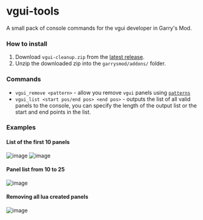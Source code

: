 # vgui-tools
A small pack of console commands for the vgui developer in Garry's Mod.

### How to install
1. Download `vgui-cleanup.zip` from the [latest release](https://github.com/PrikolMen/vgui-cleanup/releases/latest).
2. Unzip the downloaded zip into the `garrysmod/addons/` folder.

### Commands
- `vgui_remove <pattern>` - allow you remove `vgui` panels using [`patterns`](https://wiki.facepunch.com/gmod/Patterns)
- `vgui_list <start pos/end pos> <end pos>` - outputs the list of all valid panels to the console, you can specify the length of the output list or the start and end points in the list.

### Examples

#### List of the first 10 panels
![image](https://github.com/PrikolMen/vgui-tools/assets/44779902/022d6864-b021-4c6b-8847-bc3a33d18580)
![image](https://github.com/PrikolMen/vgui-tools/assets/44779902/f2550f9f-6fe0-461b-8d31-a66bb8484007)

#### Panel list from 10 to 25
![image](https://github.com/PrikolMen/vgui-tools/assets/44779902/cbea973e-3150-4a77-a37d-0a42cb4be1dc)

#### Removing all lua created panels
![image](https://github.com/PrikolMen/vgui-tools/assets/44779902/72bebd93-38ce-44f3-a6c7-13e76f7d7c1f)

